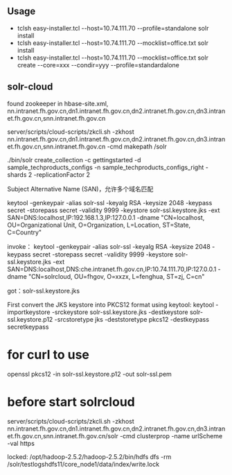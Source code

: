 ## Usage

* tclsh easy-installer.tcl --host=10.74.111.70 --profile=standalone solr install
* tclsh easy-installer.tcl --host=10.74.111.70 --mocklist=office.txt solr install
* tclsh easy-installer.tcl --host=10.74.111.70 --mocklist=office.txt solr create --core=xxx --condir=yyy --profile=standardalone

## solr-cloud
found zookeeper in hbase-site.xml,
nn.intranet.fh.gov.cn,dn1.intranet.fh.gov.cn,dn2.intranet.fh.gov.cn,dn3.intranet.fh.gov.cn,snn.intranet.fh.gov.cn

server/scripts/cloud-scripts/zkcli.sh -zkhost nn.intranet.fh.gov.cn,dn1.intranet.fh.gov.cn,dn2.intranet.fh.gov.cn,dn3.intranet.fh.gov.cn,snn.intranet.fh.gov.cn -cmd makepath /solr

./bin/solr create_collection -c gettingstarted -d sample_techproducts_configs -n sample_techproducts_configs_right -shards 2 -replicationFactor 2

Subject Alternative Name (SAN)，允许多个域名匹配

keytool -genkeypair -alias solr-ssl -keyalg RSA -keysize 2048 -keypass secret -storepass secret -validity 9999 -keystore solr-ssl.keystore.jks -ext SAN=DNS:localhost,IP:192.168.1.3,IP:127.0.0.1 -dname "CN=localhost, OU=Organizational Unit, O=Organization, L=Location, ST=State, C=Country"

invoke：
keytool -genkeypair -alias solr-ssl -keyalg RSA -keysize 2048 -keypass secret -storepass secret -validity 9999 -keystore solr-ssl.keystore.jks -ext SAN=DNS:localhost,DNS:che.intranet.fh.gov.cn,IP:10.74.111.70,IP:127.0.0.1 -dname "CN=solrcloud, OU=fhgov, O=xxzx, L=fenghua, ST=zj, C=cn"

got：solr-ssl.keystore.jks

First convert the JKS keystore into PKCS12 format using keytool:
keytool -importkeystore -srckeystore solr-ssl.keystore.jks -destkeystore solr-ssl.keystore.p12 -srcstoretype jks -deststoretype pkcs12 -destkeypass secretkeypass
# for curl to use
openssl pkcs12 -in solr-ssl.keystore.p12 -out solr-ssl.pem

# before start solrcloud

server/scripts/cloud-scripts/zkcli.sh -zkhost nn.intranet.fh.gov.cn,dn1.intranet.fh.gov.cn,dn2.intranet.fh.gov.cn,dn3.intranet.fh.gov.cn,snn.intranet.fh.gov.cn/solr -cmd clusterprop -name urlScheme -val https

locked:
/opt/hadoop-2.5.2/hadoop-2.5.2/bin/hdfs dfs -rm /solr/testlogshdfs11/core_node1/data/index/write.lock
